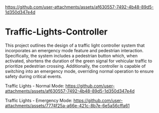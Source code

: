 
https://github.com/user-attachments/assets/af630557-7492-4b48-89d5-1d350d347e4d
# Traffic-Lights-Controller
This project outlines the design of a traffic light controller system that incorporates an emergency mode feature and pedestrian interaction. Specifically, the system includes a pedestrian button which, when activated, shortens the duration of the green signal for vehicular traffic to prioritize pedestrian crossing. Additionally, the controller is capable of switching into an emergency mode, overriding normal operation to ensure safety during critical events.

Traffic Lights - Normal Mode:
https://github.com/user-attachments/assets/af630557-7492-4b48-89d5-1d350d347e4d

Traffic Lights - Emergency Mode:
https://github.com/user-attachments/assets/7774f25a-a66e-421c-8b7e-6e5a56cffa61
